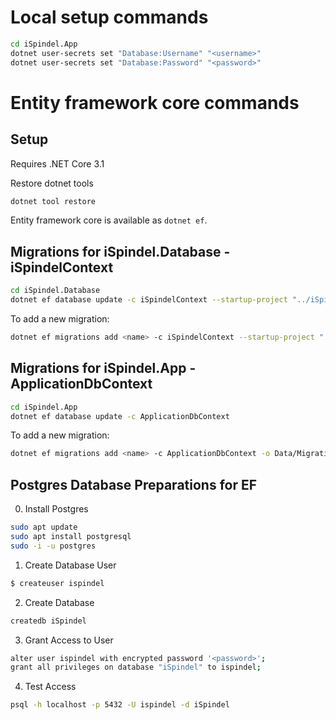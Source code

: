 # Local setup commands

```bash
cd iSpindel.App
dotnet user-secrets set "Database:Username" "<username>"
dotnet user-secrets set "Database:Password" "<password>"
```

# Entity framework core commands

## Setup

Requires .NET Core 3.1

Restore dotnet tools

```bash
dotnet tool restore
```

Entity framework core is available as `dotnet ef`.

## Migrations for iSpindel.Database - iSpindelContext

```bash
cd iSpindel.Database
dotnet ef database update -c iSpindelContext --startup-project "../iSpindel.App"
```

To add a new migration:

```bash
dotnet ef migrations add <name> -c iSpindelContext --startup-project "../iSpindel.App"
```

## Migrations for iSpindel.App - ApplicationDbContext

```bash
cd iSpindel.App
dotnet ef database update -c ApplicationDbContext
```

To add a new migration:

```bash
dotnet ef migrations add <name> -c ApplicationDbContext -o Data/Migrations
```

## Postgres Database Preparations for EF

0. Install Postgres
```bash
sudo apt update
sudo apt install postgresql
sudo -i -u postgres
```
1. Create Database User
```bash
$ createuser ispindel
```

2. Create Database 
```bash
createdb iSpindel
```
3. Grant Access to User
```bash
alter user ispindel with encrypted password '<password>';
grant all privileges on database "iSpindel" to ispindel;
```
4. Test Access
```bash
psql -h localhost -p 5432 -U ispindel -d iSpindel
```